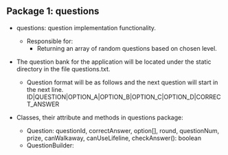 ## Package 1: questions
- questions: question implementation functionality.
    - Responsible for:
        - Returning an array of random questions based on chosen level.

- The question bank for the application will be located under the static directory in the file questions.txt.
    - Question format will be as follows and the next question will start in the next line. 
    ID|QUESTION|OPTION_A|OPTION_B|OPTION_C|OPTION_D|CORRECT_ANSWER

- Classes, their attribute and methods in questions package:
    - Question: questionId, correctAnswer, option[], round, questionNum, prize, canWalkaway, canUseLifeline, checkAnswer(): boolean  
    - QuestionBuilder:  
